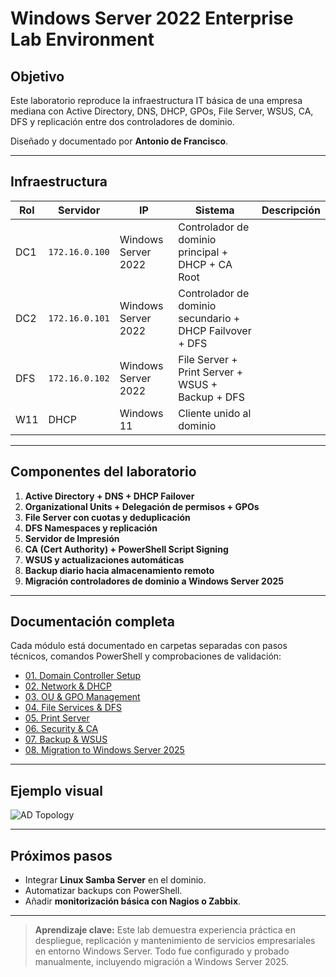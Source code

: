 # Windows Server 2022 Enterprise Lab Environment

## Objetivo
Este laboratorio reproduce la infraestructura IT básica de una empresa mediana con Active Directory, DNS, DHCP, GPOs, File Server, WSUS, CA, DFS y replicación entre dos controladores de dominio.

Diseñado y documentado por **Antonio de Francisco**.

---

## Infraestructura

| Rol | Servidor | IP | Sistema | Descripción |
|------|-----------|---------|--------------|-------------|
| DC1 | `172.16.0.100` | Windows Server 2022 | Controlador de dominio principal + DHCP + CA Root |
| DC2 | `172.16.0.101` | Windows Server 2022 | Controlador de dominio secundario + DHCP Failvover + DFS|
| DFS | `172.16.0.102` | Windows Server 2022 | File Server + Print Server + WSUS + Backup + DFS|
| W11 | DHCP | Windows 11 | Cliente unido al dominio |

---

## Componentes del laboratorio
1. **Active Directory + DNS + DHCP Failover**
2. **Organizational Units + Delegación de permisos + GPOs**
3. **File Server con cuotas y deduplicación**
4. **DFS Namespaces y replicación**
5. **Servidor de Impresión**
6. **CA (Cert Authority) + PowerShell Script Signing**
7. **WSUS y actualizaciones automáticas**
8. **Backup diario hacia almacenamiento remoto**
9. **Migración controladores de dominio a Windows Server 2025**

---

## Documentación completa
Cada módulo está documentado en carpetas separadas con pasos técnicos, comandos PowerShell y comprobaciones de validación:

- [01. Domain Controller Setup](./01_Domain_Controller_Setup/domain_controller_setup.md)
- [02. Network & DHCP](./02_Network_and_DHCP/dhcp_dns_config.md)
- [03. OU & GPO Management](./03_OUs_and_GPOs/gpo_configuration.md)
- [04. File Services & DFS](./04_File_Services/file_server_dfs.md)
- [05. Print Server](./05_Print_Server/print_server.md)
- [06. Security & CA](./06_Security_and_CA/certificates_and_powershell_signing.md)
- [07. Backup & WSUS](./07_Backup_and_WSUS/backup_and_wsus.md)
- [08. Migration to Windows Server 2025](./08_Migration_to_Server2025/migration_steps.md)

---

## Ejemplo visual

![AD Topology](./screenshots/ad_topology.png)

---

## Próximos pasos
- Integrar **Linux Samba Server** en el dominio.
- Automatizar backups con PowerShell.
- Añadir **monitorización básica con Nagios o Zabbix**.

---

> **Aprendizaje clave:** Este lab demuestra experiencia práctica en despliegue, replicación y mantenimiento de servicios empresariales en entorno Windows Server. Todo fue configurado y probado manualmente, incluyendo migración a Windows Server 2025.
